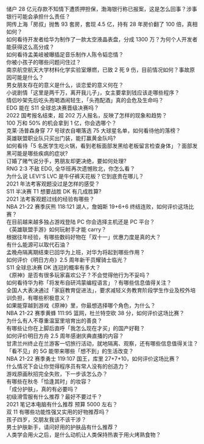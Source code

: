 储户 28 亿元存款不知情下遭质押担保，渤海银行称已报案，这是怎么回事？涉事银行可能会承担什么责任？  
网传上海「房叔」抛售 93 套房，套现 4.5 亿，持有 28 年房价翻了 100 倍，真相如何？  
如何看待开发者给华为制作了一款太空液晶表盘，分成 1300 万？为何个人开发者能获得这么高分成？  
如何看待孟美岐被曝插足音乐制作人陈令韬恋情？  
你被小孩子的哪些问题问住过？  
南京航空航天大学材料化学实验室爆燃，已致 2 死 9 伤，目前情况如何？事故原因可能是什么？  
男女朋友存在的意义是什么，谈恋爱的意义何在？  
小说剧情「这里是两千万，离开我儿子」，女主要拿到钱应该走哪些程序？  
情侣吵架先后吃头孢喝酒闹轻生，「头孢配酒」真的会危及生命吗？  
EDG 能在 S11 全球总决赛晋级决赛吗？  
2022 国考报名结束，超 202 万人报名，反映了怎样的现象和趋势？  
100 万和 50% 的机会拿到 1 亿，你会选哪个？  
克莱·汤普森身穿 77 号球衣自嘲落选 75 大球星名单，如何看待他的落榜？  
英雄联盟职业队只买出门装，能打赢黄金队吗?  
如何看待「5 名医学生吃火锅，看到老板面部发黑给老板留言检查身体」？面部发黑可能是哪些疾病的症状?  
订婚了赌气说分手，男朋友却更决绝，要如何处理?  
RNG 2:3 不敌 EDG, 全华班再次遗憾败北，你怎么看？  
为什么说 LEVI'S LVC 是牛仔裤天花板？它到底贵在哪儿？  
2021 年法考客观题没过是怎样的感受？  
S11 半决赛 T1 想要战胜 DK 有几成胜算?  
2021 法考客观题过线的经验有哪些？  
NBA 21-22 赛季灰熊 118:121 湖人，詹姆斯 19+6+6 终结连败，如何评价这场比赛？  
在目前越来越多独占游戏登陆 PC 你会选择主机还是 PC 平台？  
《英雄联盟手游》如何玩射手才能 carry？  
根据往年经验，有哪些数码好物在「双十一」优惠力度是真的大？  
有什么能源可以取代石油？  
孟晚舟隔离期结束已回华为上班，对华为将起到哪些作用？  
如何评价《明日方舟》2.5 周年新干员耀骑士临光？  
S11 全球总决赛 DK 连冠的概率有多大？  
《原神》是否有很多玩家喜欢公子？不会觉得他行为不妥吗？  
如何看待华为称「将发布自研鸿蒙编程语言」？有哪些信息值得关注？  
全国人大表决通过「家庭教育促进法」，要求减轻义务教育阶段学生作业及校外培训负担，有哪些积极意义？  
如果能穿越到游戏《原神》里，你最想选择哪个角色，为什么？  
NBA 21-22 赛季黄蜂 111:95 篮网，杜兰特空砍 38 分，如何评价这场比赛？  
为什么有人不尊重温室里培育出的善良？  
有哪些让你在上脚后直呼「我怎么现在才买」的国产好鞋？  
如何评价明日方舟 2.5 周年感谢庆典直播的内容？  
甘肃兰州终止在兰游客一切旅行活动，就地隔离、观察，还有哪些信息值得关注？  
「看不见」的 5G 能带来哪些「想不到」的生活改变？  
NBA 21-22 赛季勇士 119:107 国王，库里 27+7+10，如何评价这场比赛？  
什么情况下会让你觉得程序员有常人没有的创造力？  
游戏原画秋招完全失败，下一步该怎么办？  
有哪些在秋冬「恰逢其时」的妆容？  
「成分护肤」，真的有必要吗？  
初级滑雪服有什么推荐？最好不要过千？  
2021 笔记本电脑有什么推荐 预算 5000 左右？  
双 11 有哪些功能性强又实用的好物推荐吗？  
孩子四岁，交朋友我该不该干涉？  
男士护肤新手，请问好用的护肤品有什么推荐？  
人类学会用火之后，是什么动机让人类保持热衷于用火烤熟食物？  
